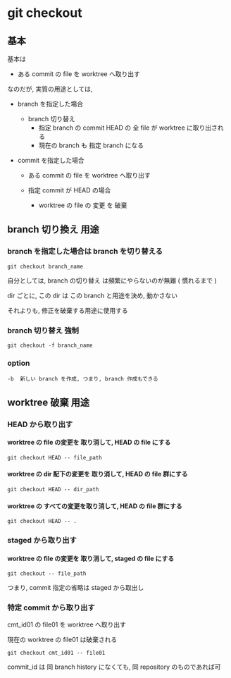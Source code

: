 
# git checkout


## 基本

基本は

- ある commit の file を worktree  へ取り出す

なのだが, 実質の用途としては,


- branch を指定した場合
  - branch 切り替え
    - 指定 branch の commit HEAD の 全 file が worktree に取り出される
    - 現在の branch も 指定 branch になる


- commit を指定した場合
  - ある commit の file を worktree  へ取り出す

  - 指定 commit が HEAD の場合
    - worktree の file の 変更 を 破棄



## branch 切り換え 用途

### branch を指定した場合は branch を切り替える

```
git checkout branch_name
```

自分としては,
branch の切り替え は頻繁にやらないのが無難 ( 慣れるまで )

dir ごとに, この dir は この branch と用途を決め, 動かさない

それよりも, 修正を破棄する用途に使用する


### branch 切り替え 強制

```
git checkout -f branch_name
```


### option

```
-b  新しい branch を作成, つまり, branch 作成もできる
```



## worktree 破棄 用途

### HEAD から取り出す

#### worktree の file の変更を 取り消して, HEAD の file にする

```
git checkout HEAD -- file_path
```


#### worktree の dir 配下の変更を 取り消して, HEAD の file 群にする

```
git checkout HEAD -- dir_path
```


#### worktree の すべての変更を取り消して, HEAD の file 群にする

```
git checkout HEAD -- .
```


### staged から取り出す

#### worktree の file の変更を 取り消して, staged の file にする

```
git checkout -- file_path
```

つまり, commit 指定の省略は staged から取出し


### 特定 commit から取り出す

cmt_id01 の file01 を worktree へ取り出す

現在の worktree の file01 は破棄される

```
git checkout cmt_id01 -- file01
```

commit_id は 同 branch history になくても, 同 repository のものであれば可



